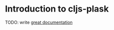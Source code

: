 # Introduction to cljs-plask

TODO: write [great documentation](http://jacobian.org/writing/great-documentation/what-to-write/)
